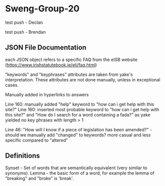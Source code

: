 # Sweng-Group-20
test push - Declan

test push - Brendan

## JSON File Documentation
each JSON object refers to a specific FAQ from the eISB website (https://www.irishstatutebook.ie/eli/faq.html)

"keywords" and "keyphrases" attributes are taken from yake's interpretation.
These attributes are not done manually, unless in exceptional cases.

Manually added in hyperlinks to answers

Line 160: manually added "help" keyword to "how can i get help with this site?"
Line 160: inserted most probable keyword to "how can i get help with this site?" and "How do I search for a word containing a fada?" as yake yielded no key phrases with length > 1

Line 46: "How will I know if a piece of legislation has been amended?" - should we manually add "changed" to keywords? more casual and less specific compared to "altered"

## Definitions

Synset - Set of words that are semantically equivalent (very similar to synonyms).
Lemma - the basic form of a word, for example the lemma of "breaking" and "broke" is 'break'.
